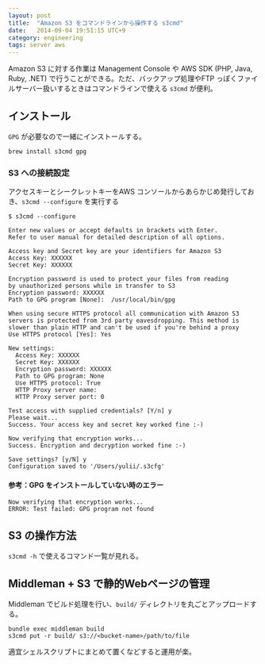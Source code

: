 ```yaml
---
layout: post
title:  "Amazon S3 をコマンドラインから操作する s3cmd"
date:   2014-09-04 19:51:15 UTC+9
category: engineering
tags: server aws
---
```


Amazon S3 に対する作業は Management Console や AWS SDK (PHP, Java, Ruby, .NET) で行うことができる。ただ、バックアップ処理やFTP っぽくファイルサーバー扱いするときはコマンドラインで使える `s3cmd` が便利。

## インストール

`GPG` が必要なので一緒にインストールする。


```
brew install s3cmd gpg
```

### S3 への接続設定

アクセスキーとシークレットキーをAWS コンソールからあらかじめ発行しておき、`s3cmd --configure` を実行する


```
$ s3cmd --configure

Enter new values or accept defaults in brackets with Enter.
Refer to user manual for detailed description of all options.

Access key and Secret key are your identifiers for Amazon S3
Access Key: XXXXXX
Secret Key: XXXXXX

Encryption password is used to protect your files from reading
by unauthorized persons while in transfer to S3
Encryption password: XXXXXX
Path to GPG program [None]:  /usr/local/bin/gpg

When using secure HTTPS protocol all communication with Amazon S3
servers is protected from 3rd party eavesdropping. This method is
slower than plain HTTP and can't be used if you're behind a proxy
Use HTTPS protocol [Yes]: Yes

New settings:
  Access Key: XXXXXX
  Secret Key: XXXXXX
  Encryption password: XXXXXX
  Path to GPG program: None
  Use HTTPS protocol: True
  HTTP Proxy server name:
  HTTP Proxy server port: 0

Test access with supplied credentials? [Y/n] y
Please wait...
Success. Your access key and secret key worked fine :-)

Now verifying that encryption works...
Success. Encryption and decryption worked fine :-)

Save settings? [y/N] y
Configuration saved to '/Users/yulii/.s3cfg'
```

#### 参考：GPG をインストールしていない時のエラー

```
Now verifying that encryption works...
ERROR: Test failed: GPG program not found

```


## S3 の操作方法

`s3cmd -h` で使えるコマンド一覧が見れる。

## Middleman + S3 で静的Webページの管理

Middleman でビルド処理を行い、`build/` ディレクトリを丸ごとアップロードする。

```
bundle exec middleman build
s3cmd put -r build/ s3://<bucket-name>/path/to/file
```

適宜シェルスクリプトにまとめて置くなどすると運用が楽。
